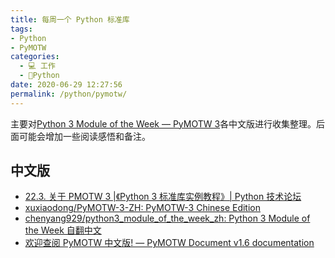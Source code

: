 ```yaml
---
title: 每周一个 Python 标准库
tags: 
- Python
- PyMOTW
categories: 
  - 💻 工作
  - 🐍Python
date: 2020-06-29 12:27:56
permalink: /python/pymotw/
---
```

主要对[Python 3 Module of the Week — PyMOTW 3](https://pymotw.com/3/)各中文版进行收集整理。后面可能会增加一些阅读感悟和备注。

## 中文版
- [22.3. 关于 PMOTW 3 |《Python 3 标准库实例教程》| Python 技术论坛](https://learnku.com/docs/pymotw)
- [xuxiaodong/PyMOTW-3-ZH: PyMOTW-3 Chinese Edition](https://github.com/xuxiaodong/PyMOTW-3-ZH)
- [chenyang929/python3_module_of_the_week_zh: Python 3 Module of the Week 自翻中文](https://github.com/chenyang929/python3_module_of_the_week_zh)
- [欢迎查阅 PyMOTW 中文版! — PyMOTW Document v1.6 documentation](https://pymotwcn.readthedocs.io/en/latest/index.html)